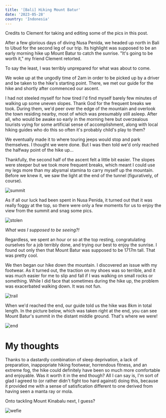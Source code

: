 ```yaml
---
title: '[Bali] Hiking Mount Batur'
date: '2023-05-28'
country: 'Indonesia'
---
```


Credits to Clement for taking and editing some of the pics in this post.

After a few glorious days of diving Nusa Penida, we headed up north in Bali to Ubud for the second leg of our trip. Its highlight was supposed to be an early morning hike up Mount Batur to catch the sunrise. "It's going to be worth it," my friend Clement retorted.

To say the least, I was terribly unprepared for what was about to come.

We woke up at the ungodly time of 2am in order to be picked up by a driver and be taken to the hike's starting point. There, we met our guide for the hike and shortly after commenced our ascent.

I had not steeled myself for how tired I'd find myself barely few minutes of walking up some uneven slopes. Thank God for the frequent breaks we took. During them, we'd peer over the edge of the mountain and overlook the town residing nearby, most of which was presumably still asleep. After all, who would be awake so early in the morning here but overzealous tourists vying for some artificial sense of accomplishment, along with local hiking guides who do this so often it's probably child's play to them?

We eventually made it to where touring jeeps would stop and park themselves. I thought we were done. But I was then told we'd only reached the halfway point of the hike up...

Thankfully, the second half of the ascent felt a little bit easier. The slopes were steeper but we took more frequent breaks, which meant I could use my legs more than my abysmal stamina to carry myself up the mountain. Before we knew it, we saw the light at the end of the tunnel (figuratively, of course).

![summit](/images/posts/travel/bali-2023/batur/summit.jpg)

As if all our luck had been spent in Nusa Penida, it turned out that it was really foggy at the top, so there were only a few moments for us to enjoy the view from the summit and snag some pics.

![stolen](/images/posts/travel/bali-2023/batur/stolen.jpg)

*What was I supposed to be seeing?!*

Regardless, we spent an hour or so at the top resting, congratulating ourselves for a job terribly done, and trying our best to enjoy the sunrise. I found out only then that Mount Batur was supposed to be 1717m tall. That was pretty cool.

We then began our hike down the mountain. I discovered an issue with my footwear. As it turned out, the traction on my shoes was so terrible, and it was much easier for me to slip and fall if I was walking on small rocks or something. While I did face that sometimes during the hike up, the problem was  exacerbated walking down. It was not fun.

![trail](/images/posts/travel/bali-2023/batur/trail.JPEG)

When we'd reached the end, our guide told us the hike was 8km in total length. In the picture below, which was taken right at the end, you can see Mount Batur's summit in the distant middle ground. That's where we were!

![end](/images/posts/travel/bali-2023/batur/end.JPEG)

# My thoughts

Thanks to a dastardly combination of sleep deprivation, a lack of preparation, inappopriate hiking footwear, horrendous fitness, and an extreme fog, the hike could definitely have been so much more comfortable and enjoyable. Was it worth it in the end though? All I can say is, I'm sort of glad I agreed to (or rather didn't fight too hard against) doing this, because it provided me with a sense of satisfication different to one derived from having seen a manta ray or mola.

Onto tackling Mount Kinabalu next, I guess?

![wefie](/images/posts/travel/bali-2023/batur/wefie.jpg)
